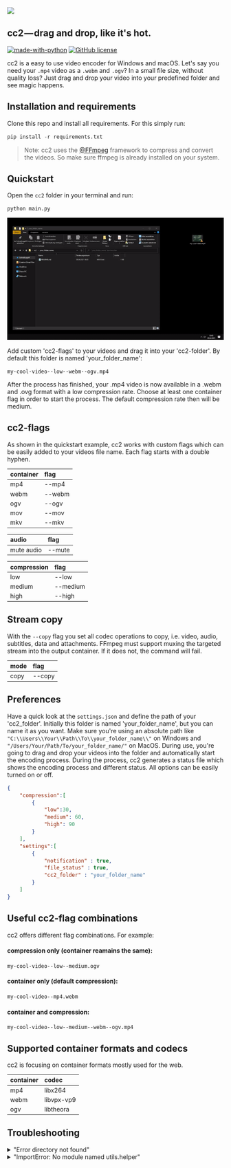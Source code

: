 <img src="http://pfuscha.cool:3000?" width="90px"/>

cc2 — drag and drop, like it's hot.
-------------------------------------
[![made-with-python](https://img.shields.io/badge/Made%20with-Python-1f425f.svg)](https://www.python.org/) [![GitHub license](https://img.shields.io/github/license/Naereen/StrapDown.js.svg)](https://github.com/Naereen/StrapDown.js/blob/master/LICENSE)


cc2 is a easy to use video encoder for Windows and macOS. Let's say you need your ```.mp4``` video as a ```.webm``` and ```.ogv```? In a small file size, without quality loss? Just drag and drop your video into your predefined folder and see magic happens.


Installation and requirements
-----------------------------
Clone this repo and install all requirements. For this simply run:
```python
pip install -r requirements.txt
```
> Note: cc2 uses the [@FFmpeg](https://www.ffmpeg.org/) framework to compress and convert the videos. So make sure ffmpeg is already installed on your system. 

Quickstart
----------
Open the ```cc2``` folder in your terminal and run:
```
python main.py
```

<img src="https://raw.githubusercontent.com/sebwinte/cc2/main/doc/cc2.gif" />

Add custom 'cc2-flags' to your videos and drag it into your 'cc2-folder'. By default this folder is named 'your_folder_name':
```
my-cool-video--low--webm--ogv.mp4
```
After the process has finished, your .mp4 video is now available in a .webm and .ovg format with a low compression rate. Choose at least one container flag in order to start the process. The default compression rate then will be medium.

cc2-flags
---------
As shown in the quickstart example, cc2 works with custom flags which can be easily added to your videos file name. Each flag starts with a double hyphen.

| container         | flag              |
| :------------     | :------------     |
| mp4               | --mp4             | 
| webm              | --webm            |   
| ogv               | --ogv             |  
| mov               | --mov             |  
| mkv               | --mkv             |  

| audio             | flag              |        
| :------------     | :------------     |
| mute audio        | --mute            | 

| compression       | flag              |        
| :------------     | :------------     |
| low               | --low             | 
| medium            | --medium          |   
| high              | --high            |  

Stream copy
-----------
With the ```--copy``` flag you set all codec operations to copy, i.e. video, audio, subtitles, data and attachments. FFmpeg must support muxing the targeted stream into the output container. If it does not, the command will fail.

| mode              | flag              |
| :------------     | :------------     |
| copy              | --copy            | 


Preferences
-----------
Have a quick look at the ```settings.json``` and define the path of your 'cc2_folder'. Initially this folder is named 'your_folder_name', but you can name it as you want. Make sure you're using an absolute path like ```"C:\\Users\\Your\\Path\\To\\your_folder_name\\"``` on Windows and ```"/Users/Your/Path/To/your_folder_name/"``` on MacOS. During use, you're going to drag and drop your videos into the folder and automatically start the encoding process. During the process, cc2 generates a status file which shows the encoding process and different status. All options can be easily turned on or off.

```json
{   
    "compression":[
        {
            "low":30,
            "medium": 60,
            "high": 90
        }
    ],
    "settings":[
        {
            "notification" : true,
            "file_status" : true,
            "cc2_folder" : "your_folder_name"
        }
    ]
}
```
Useful cc2-flag combinations
----------------------------
cc2 offers different flag combinations. For example:
#### compression only (container reamains the same):
```
my-cool-video--low--medium.ogv
```
#### container only (default compression):
```
my-cool-video--mp4.webm
```
#### container and compression:
```
my-cool-video--low--medium--webm--ogv.mp4
```

Supported container formats and codecs
--------------------------------------
cc2 is focusing on container formats mostly used for the web.  

| container         | codec         |
| :------------     |:------------  |
| mp4               | libx264       | 
| webm              | libvpx-vp9    |   
| ogv               | libtheora     |   

Troubleshooting
---------------
<details>
<summary>"Error directory not found"</summary>
<p>Make sure your 'cc2_folder' exists. Double check the path in the settings.json</p>  
</details>
<details>
<summary>"ImportError: No module named utils.helper"</summary>
<p>Python has to be at least version 3.6</p>  
</details>
